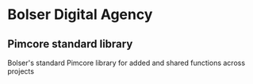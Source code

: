 # Bolser Digital Agency
## Pimcore standard library

Bolser's standard Pimcore library for added and shared functions across projects
